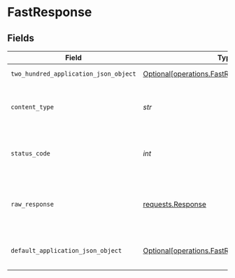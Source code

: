 # FastResponse


## Fields

| Field                                                                                                | Type                                                                                                 | Required                                                                                             | Description                                                                                          |
| ---------------------------------------------------------------------------------------------------- | ---------------------------------------------------------------------------------------------------- | ---------------------------------------------------------------------------------------------------- | ---------------------------------------------------------------------------------------------------- |
| `two_hundred_application_json_object`                                                                | [Optional[operations.FastResponseBody]](../../models/operations/fastresponsebody.md)                 | :heavy_minus_sign:                                                                                   | Successful operation                                                                                 |
| `content_type`                                                                                       | *str*                                                                                                | :heavy_check_mark:                                                                                   | HTTP response content type for this operation                                                        |
| `status_code`                                                                                        | *int*                                                                                                | :heavy_check_mark:                                                                                   | HTTP response status code for this operation                                                         |
| `raw_response`                                                                                       | [requests.Response](https://requests.readthedocs.io/en/latest/api/#requests.Response)                | :heavy_check_mark:                                                                                   | Raw HTTP response; suitable for custom response parsing                                              |
| `default_application_json_object`                                                                    | [Optional[operations.FastResponseResponseBody]](../../models/operations/fastresponseresponsebody.md) | :heavy_minus_sign:                                                                                   | Error fetching search results                                                                        |